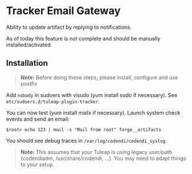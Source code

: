 Tracker Email Gateway
=====================

Ability to update artifact by replying to notifications.

As of today this feature is not complete and should be manually installed/activated.

Installation
------------

> **Note:** Before doing these steps, please install, configure and use postfix

Add `nobody` in sudoers with visudo (yum install sudo if necessary). See `etc/sudoers.d/tuleap-plugin-tracker`.

You can now test (yum install mailx if necessary). Launch system check events and send an email:

    $root> echo 123 | mail -s "Mail from root" forge__artifacts

You should see debug traces in `/var/log/codendi/codendi_syslog`.

> **Note:** This assumes that your Tuleap is using legacy user/path (codendiadm,
> /usr/share/codendi, …). You may need to adapt things to your setup.